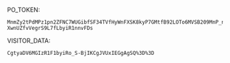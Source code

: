 PO_TOKEN:
```
MnmZy2tPdMPz1pn2ZFNC7WUGibfSF34TVfHyWnFXSK8kyP7GMtfB92LOTo6MVSB209MnP_nfIW7akYn_ifSAaSjBxsxB65YiwoexZYBAuxrAvPINC1GPRn1ZDWxcW9dj20LGuVR-XwnUZfvVegrS9L7fLbyiR1nnvFDs
```
VISITOR_DATA:
```
CgtyaDV6MGIzR1F1byiRo_S-BjIKCgJVUxIEGgAgSQ%3D%3D
```

